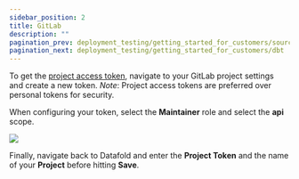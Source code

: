 ```yaml
---
sidebar_position: 2
title: GitLab
description: ""
pagination_prev: deployment_testing/getting_started_for_customers/source_control
pagination_next: deployment_testing/getting_started_for_customers/dbt
---
```


To get the [project access token](https://docs.gitlab.com/ee/user/project/settings/project\_access\_tokens.html), navigate to your GitLab project settings and create a new token. *Note*: Project access tokens are preferred over personal tokens for security.

When configuring your token, select the **Maintainer** role and select the **api** scope. 

![](/img/gitlab_access_token.png)

Finally, navigate back to Datafold and enter the **Project Token** and the name of your **Project** before hitting **Save**.
